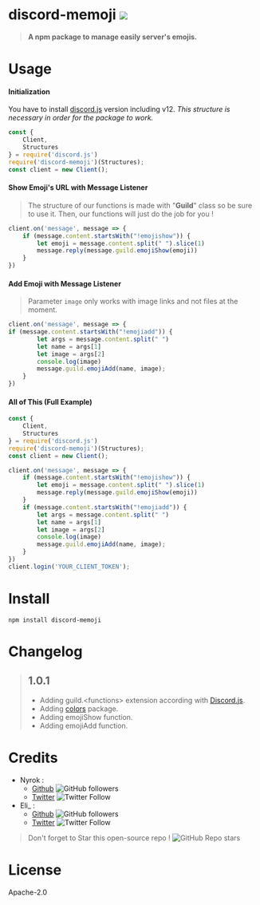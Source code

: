 # discord-memoji [![](https://img.shields.io/badge/Made%20with-%F0%9F%92%96-red)](https://www.npmjs.com/package/discord-memoji)
> **A npm package to manage easily server's emojis.**
# Usage 
#### Initialization
You have to install [discord.js](https://npmjs.com/package/discord.js) version including v12.
*This structure is necessary in order for the package to work.*
```js
const { 
    Client,
    Structures
} = require('discord.js')
require('discord-memoji')(Structures);
const client = new Client();
```
#### Show Emoji's URL with Message Listener
> The structure of our functions is made with "**Guild**" class so be sure to use it. Then, our functions will just do the job for you !
```js
client.on('message', message => {
    if (message.content.startsWith("!emojishow")) {
        let emoji = message.content.split(" ").slice(1)
        message.reply(message.guild.emojiShow(emoji))
    }
})
``` 
#### Add Emoji with Message Listener
> Parameter `image` only works with image links and not files at the moment.
```js
client.on('message', message => {
if (message.content.startsWith("!emojiadd")) { 
        let args = message.content.split(" ")
        let name = args[1]
        let image = args[2]
        console.log(image)
        message.guild.emojiAdd(name, image);
    }
})
```
#### All of This (Full Example)
```js
const {
    Client,
    Structures
} = require('discord.js')
require('discord-memoji')(Structures);
const client = new Client();

client.on('message', message => {
    if (message.content.startsWith("!emojishow")) {
        let emoji = message.content.split(" ").slice(1)
        message.reply(message.guild.emojiShow(emoji))
    }
    if (message.content.startsWith("!emojiadd")) {
        let args = message.content.split(" ")
        let name = args[1]
        let image = args[2]
        console.log(image)
        message.guild.emojiAdd(name, image);
    }
})
client.login('YOUR_CLIENT_TOKEN');
```
# Install
`npm install discord-memoji`
# Changelog
> ## **1.0.1**
>    * Adding guild.\<functions\> extension according with [Discord.js](https://www.npmjs.com/package/discord.js).
>    * Adding [colors](https://www.npmjs.com/package/colors) package.
>    * Adding emojiShow function.
>    * Adding emojiAdd function.
# Credits
* Nyrok :
  - [Github](https://github.com/Nyrok) ![GitHub followers](https://img.shields.io/github/followers/Nyrok?style=social)
  - [Twitter](https://twitter.com/@Nyrok10) ![Twitter Follow](https://img.shields.io/twitter/follow/Nyrok10?style=social)
* Eli_ :
  - [Github](https://github.com/Daegatoya) ![GitHub followers](https://img.shields.io/github/followers/Daegatoya?style=social)
  - [Twitter](https://twitter.com/Daegatoya) ![Twitter Follow](https://img.shields.io/twitter/follow/Daegatoya?style=social)
> Don't forget to Star this open-source repo ! ![GitHub Repo stars](https://img.shields.io/github/stars/Plattyz/discord-memoji?style=social)
# License
Apache-2.0
